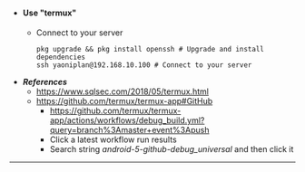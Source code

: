 - #### Use "termux"
    - Connect to your server
      ```
      pkg upgrade && pkg install openssh # Upgrade and install dependencies
      ssh yaoniplan@192.168.10.100 # Connect to your server
      ```
- ***References***
    - https://www.sqlsec.com/2018/05/termux.html
    - https://github.com/termux/termux-app#GitHub
        - https://github.com/termux/termux-app/actions/workflows/debug_build.yml?query=branch%3Amaster+event%3Apush
        - Click a latest workflow run results
        - Search string *android-5-github-debug_universal* and then click it
- ---
